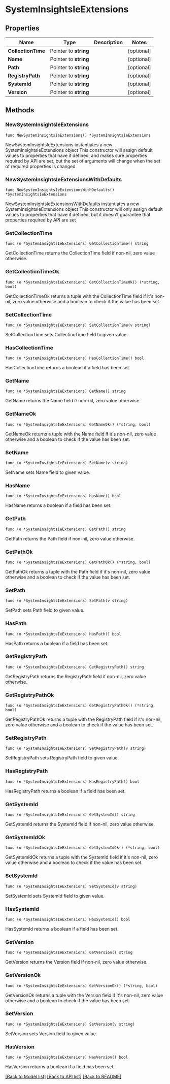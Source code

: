 # SystemInsightsIeExtensions

## Properties

Name | Type | Description | Notes
------------ | ------------- | ------------- | -------------
**CollectionTime** | Pointer to **string** |  | [optional] 
**Name** | Pointer to **string** |  | [optional] 
**Path** | Pointer to **string** |  | [optional] 
**RegistryPath** | Pointer to **string** |  | [optional] 
**SystemId** | Pointer to **string** |  | [optional] 
**Version** | Pointer to **string** |  | [optional] 

## Methods

### NewSystemInsightsIeExtensions

`func NewSystemInsightsIeExtensions() *SystemInsightsIeExtensions`

NewSystemInsightsIeExtensions instantiates a new SystemInsightsIeExtensions object
This constructor will assign default values to properties that have it defined,
and makes sure properties required by API are set, but the set of arguments
will change when the set of required properties is changed

### NewSystemInsightsIeExtensionsWithDefaults

`func NewSystemInsightsIeExtensionsWithDefaults() *SystemInsightsIeExtensions`

NewSystemInsightsIeExtensionsWithDefaults instantiates a new SystemInsightsIeExtensions object
This constructor will only assign default values to properties that have it defined,
but it doesn't guarantee that properties required by API are set

### GetCollectionTime

`func (o *SystemInsightsIeExtensions) GetCollectionTime() string`

GetCollectionTime returns the CollectionTime field if non-nil, zero value otherwise.

### GetCollectionTimeOk

`func (o *SystemInsightsIeExtensions) GetCollectionTimeOk() (*string, bool)`

GetCollectionTimeOk returns a tuple with the CollectionTime field if it's non-nil, zero value otherwise
and a boolean to check if the value has been set.

### SetCollectionTime

`func (o *SystemInsightsIeExtensions) SetCollectionTime(v string)`

SetCollectionTime sets CollectionTime field to given value.

### HasCollectionTime

`func (o *SystemInsightsIeExtensions) HasCollectionTime() bool`

HasCollectionTime returns a boolean if a field has been set.

### GetName

`func (o *SystemInsightsIeExtensions) GetName() string`

GetName returns the Name field if non-nil, zero value otherwise.

### GetNameOk

`func (o *SystemInsightsIeExtensions) GetNameOk() (*string, bool)`

GetNameOk returns a tuple with the Name field if it's non-nil, zero value otherwise
and a boolean to check if the value has been set.

### SetName

`func (o *SystemInsightsIeExtensions) SetName(v string)`

SetName sets Name field to given value.

### HasName

`func (o *SystemInsightsIeExtensions) HasName() bool`

HasName returns a boolean if a field has been set.

### GetPath

`func (o *SystemInsightsIeExtensions) GetPath() string`

GetPath returns the Path field if non-nil, zero value otherwise.

### GetPathOk

`func (o *SystemInsightsIeExtensions) GetPathOk() (*string, bool)`

GetPathOk returns a tuple with the Path field if it's non-nil, zero value otherwise
and a boolean to check if the value has been set.

### SetPath

`func (o *SystemInsightsIeExtensions) SetPath(v string)`

SetPath sets Path field to given value.

### HasPath

`func (o *SystemInsightsIeExtensions) HasPath() bool`

HasPath returns a boolean if a field has been set.

### GetRegistryPath

`func (o *SystemInsightsIeExtensions) GetRegistryPath() string`

GetRegistryPath returns the RegistryPath field if non-nil, zero value otherwise.

### GetRegistryPathOk

`func (o *SystemInsightsIeExtensions) GetRegistryPathOk() (*string, bool)`

GetRegistryPathOk returns a tuple with the RegistryPath field if it's non-nil, zero value otherwise
and a boolean to check if the value has been set.

### SetRegistryPath

`func (o *SystemInsightsIeExtensions) SetRegistryPath(v string)`

SetRegistryPath sets RegistryPath field to given value.

### HasRegistryPath

`func (o *SystemInsightsIeExtensions) HasRegistryPath() bool`

HasRegistryPath returns a boolean if a field has been set.

### GetSystemId

`func (o *SystemInsightsIeExtensions) GetSystemId() string`

GetSystemId returns the SystemId field if non-nil, zero value otherwise.

### GetSystemIdOk

`func (o *SystemInsightsIeExtensions) GetSystemIdOk() (*string, bool)`

GetSystemIdOk returns a tuple with the SystemId field if it's non-nil, zero value otherwise
and a boolean to check if the value has been set.

### SetSystemId

`func (o *SystemInsightsIeExtensions) SetSystemId(v string)`

SetSystemId sets SystemId field to given value.

### HasSystemId

`func (o *SystemInsightsIeExtensions) HasSystemId() bool`

HasSystemId returns a boolean if a field has been set.

### GetVersion

`func (o *SystemInsightsIeExtensions) GetVersion() string`

GetVersion returns the Version field if non-nil, zero value otherwise.

### GetVersionOk

`func (o *SystemInsightsIeExtensions) GetVersionOk() (*string, bool)`

GetVersionOk returns a tuple with the Version field if it's non-nil, zero value otherwise
and a boolean to check if the value has been set.

### SetVersion

`func (o *SystemInsightsIeExtensions) SetVersion(v string)`

SetVersion sets Version field to given value.

### HasVersion

`func (o *SystemInsightsIeExtensions) HasVersion() bool`

HasVersion returns a boolean if a field has been set.


[[Back to Model list]](../README.md#documentation-for-models) [[Back to API list]](../README.md#documentation-for-api-endpoints) [[Back to README]](../README.md)


